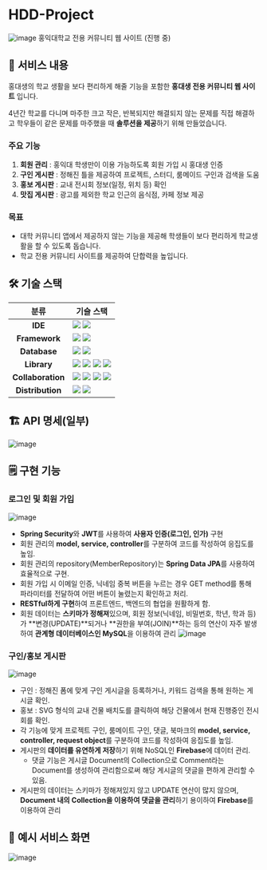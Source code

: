 # HDD-Project
![image](https://github.com/ooing-0720/HDD-Project/assets/87466004/0ef2cbfc-441c-472b-8672-f3221ae9cbf0)
홍익대학교 전용 커뮤니티 웹 사이트 (진행 중)

## 📜 서비스 내용
홍대생의 학교 생활을 보다 편리하게 해줄 기능을 포함한 **홍대생 전용 커뮤니티 웹 사이트** 입니다.

4년간 학교를 다니며 마주한 크고 작은, 반복되지만 해결되지 않는 문제를 직접 해결하고 학우들이 같은 문제를 마주했을 때 **솔루션을 제공**하기 위해 만들었습니다.

### 주요 기능
1. **회원 관리** : 홍익대 학생만이 이용 가능하도록 회원 가입 시 홍대생 인증
2. **구인 게시판** : 정해진 틀을 제공하여 프로젝트, 스터디, 룸메이드 구인과 검색을 도움
3. **홍보 게시판** : 교내 전시회 정보(일정, 위치 등) 확인
4. **맛집 게시판** : 광고를 제외한 학교 인근의 음식점, 카페 정보 제공

### 목표
- 대학 커뮤니티 앱에서 제공하지 않는 기능을 제공해 학생들이 보다 편리하게 학교생활을 할 수 있도록 돕습니다.
- 학교 전용 커뮤니티 사이트를 제공하여 단합력을 높입니다.

## 🛠 기술 스택
|분류|기슬 스택|
|:-----------------:|---|
|      **IDE**      | <img src="https://img.shields.io/badge/intellijidea-000000?style=for-the-badge&logo=intellijidea&logoColor=white"> <img src="https://img.shields.io/badge/visualstudiocode-007ACC?style=for-the-badge&logo=visualstudiocode&logoColor=white"> |
|   **Framework**   | <img src="https://img.shields.io/badge/springboot-6DB33F?style=for-the-badge&logo=springboot&logoColor=white"> <img src="https://img.shields.io/badge/react-61DAFB?style=for-the-badge&logo=react&logoColor=white"> |
|    **Database**   | <img src="https://img.shields.io/badge/mysql-4479A1?style=for-the-badge&logo=mysql&logoColor=white"> <img src="https://img.shields.io/badge/firebase-FFCA28?style=for-the-badge&logo=firebase&logoColor=white">  |
|    **Library**    | <img src="https://img.shields.io/badge/springsecurity-6DB33F?style=for-the-badge&logo=springsecurity&logoColor=white"> <img src="https://img.shields.io/badge/jsonwebtokens-000000?style=for-the-badge&logo=jsonwebtokens&logoColor=white"> <img src="https://img.shields.io/badge/axios-5A29E4?style=for-the-badge&logo=axios&logoColor=white"> <img src="https://img.shields.io/badge/reactrouter-CA4245?style=for-the-badge&logo=reactrouter&logoColor=white">  |
| **Collaboration** | <img src="https://img.shields.io/badge/git-F05032?style=for-the-badge&logo=git&logoColor=white"> <img src="https://img.shields.io/badge/github-181717?style=for-the-badge&logo=github&logoColor=white"> <img src="https://img.shields.io/badge/notion-000000?style=for-the-badge&logo=notion&logoColor=white"> <img src="https://img.shields.io/badge/slack-4A154B?style=for-the-badge&logo=slack&logoColor=white"> |
|  **Distribution** |  <img src="https://img.shields.io/badge/amazonrds-527FFF?style=for-the-badge&logo=amazonrds&logoColor=white"> <img src="https://img.shields.io/badge/amazonec2-FF9900?style=for-the-badge&logo=amazonec2&logoColor=white">  |

## 🏗️ API 명세(일부)
![image](https://github.com/ooing-0720/HDD-Project/assets/87466004/e4012717-fe50-4337-8fbb-4e5fdb2a5401)

## 🗒️ 구현 기능
### 로그인 및 회원 가입
![image](https://github.com/ooing-0720/HDD-Project/assets/87466004/859a667d-4d61-45c0-a713-7c9cf2693b51)
- **Spring Security**와 **JWT**를 사용하여 **사용자 인증(로그인, 인가)** 구현
- 회원 관리의 **model, service, controller**를 구분하여 코드를 작성하여 응집도를 높임.
- 회원 관리의 repository(MemberRepository)는 **Spring Data JPA**를 사용하여 효율적으로 구현.
- 회원 가입 시 이메일 인증, 닉네임 중복 버튼을 누르는 경우 GET method를 통해 파라미터를 전달하여 어떤 버튼이 눌렸는지 확인하고 처리.
- **RESTful하게 구현**하여 프론트엔드, 백엔드의 협업을 원활하게 함.
- 회원 데이터는 **스키마가 정해져**있으며, 회원 정보(닉네임, 비밀번호, 학년, 학과 등)가 **변경(UPDATE)**되거나 **권한을 부여(JOIN)**하는 등의 연산이 자주 발생하여 **관계형 데이터베이스인 MySQL**을 이용하여 관리
![image](https://github.com/ooing-0720/HDD-Project/assets/87466004/ef940adb-7e37-4f72-896f-eca0c2692b70)

### 구인/홍보 게시판
![image](https://github.com/ooing-0720/HDD-Project/assets/87466004/776ee786-04ac-460c-95ec-b069f97de78a)
- 구인 : 정해진 폼에 맞게 구인 게시글을 등록하거나, 키워드 검색을 통해 원하는 게시글 확인.
- 홍보 : SVG 형식의 교내 건물 배치도를 클릭하여 해당 건물에서 현재 진행중인 전시회를 확인.
- 각 기능에 맞게 프로젝트 구인, 룸메이트 구인, 댓글, 북마크의 **model, service, controller, request object**를 구분하여 코드를 작성하여 응집도를 높임.
- 게시판의 **데이터를 유연하게 저장**하기 위해 NoSQL인 **Firebase**에 데이터 관리.
    - 댓글 기능은 게시글 Document의 Collection으로 Comment라는 Document를 생성하여 관리함으로써 해당 게시글의 댓글을 편하게 관리할 수 있음.
- 게시판의 데이터는 스키마가 정해져있지 않고 UPDATE 연산이 많지 않으며, **Document 내의 Collection을 이용하여 댓글을 관리**하기 용이하여 **Firebase**를 이용하여 관리


## 📱 예시 서비스 화면
![image](https://github.com/ooing-0720/HDD-Project/assets/87466004/d3cdd154-faf9-4d08-abef-ce3d6f72fbaa)
